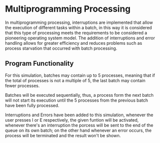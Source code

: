 # Multiprogramming Processing

In multiprogramming processing, interruptions are implemented that allow the execution of different tasks within a batch, in this way 
it is considered that this type of processing meets the requirements to be considered a pioneering operating system model. The addition 
of interruptions and error handling allows for greater efficiency and reduces problems such as process starvation that occurred with 
batch processing.

## Program Functionality

For this simulation, batches may contain up to 5 processes, meaning that if the total of processes is not a multiple of 5, the last batch 
may contain fewer processes. 

Batches will be executed sequentially, thus, a process form the next batch will not start its execution until the 5 processes from the previous batch have been fully processed.

Interruptions and Errors have been added to this simulation, whenever the user presses I or E respectively, the given funtion will be activated, whenever there's an interruption the porcess will be sent to the end of the queue on its own batch; on the other hand whenever an error occurs, the process will be terminated and the result won't be shown.
